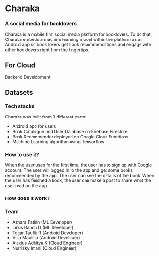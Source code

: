 # Charaka
### A social media for booklovers
Charaka is a mobile first social media platform for booklovers. To do that, Charaka embeds a machine learning model within the platform as an Android app so book
lovers get book recommendations and engage with other booklovers right from the fingertips.

## For Cloud 
[Backend Development](https://github.com/nurrizkyimani/bangkit-api-backend)

## Datasets

### Tech stacks
Charaka was built from 3 different parts:
* Android app for users
* Book Catalogue and User Database on Firebase Firestore 
* Book Recommender deployed on Google Cloud Functions
* Machine Learning algorithm using Tensorflow

### How to use it?
When the user uses for the first time, the user has to sign up with Google account. The user will logged in to the app and get some books recommended by the app. The user can see the details of the book. When the user has finished a book, the user can make a post to share what the user read on the app.

### How does it work?

### Team
* Azhara Fathin (ML Developer)
* Linus Randu D (ML Developer)
* Tegar Taufik R (Android Developer)
* Vina Maulida (Android Developer)
* Alexius Adhitya K (Cloud Engineer)
* Nurrizky Imani (Cloud Engineer)






